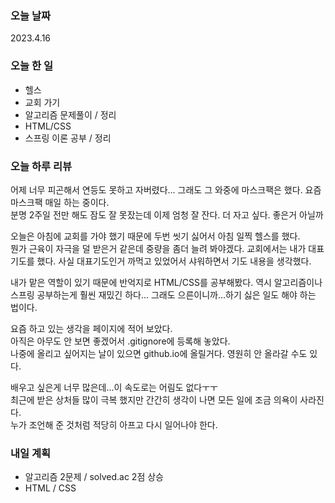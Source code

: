 ### 오늘 날짜
2023.4.16

### 오늘 한 일
* 헬스
* 교회 가기
* 알고리즘 문제풀이 / 정리
* HTML/CSS
* 스프링 이론 공부 / 정리

### 오늘 하루 리뷰
어제 너무 피곤해서 연등도 못하고 자버렸다... 그래도 그 와중에 마스크팩은 했다. 요즘 마스크팩 매일 하는 중이다.  
분명 2주일 전만 해도 잠도 잘 못잤는데 이제 엄청 잘 잔다. 더 자고 싶다. 좋은거 아닐까  

오늘은 아침에 교회를 가야 했기 때문에 두번 씻기 싫어서 아침 일찍 헬스를 했다.  
뭔가 근육이 자극을 덜 받은거 같은데 중량을 좀더 늘려 봐야겠다.
교회에서는 내가 대표기도를 했다. 사실 대표기도인거 까먹고 있었어서 샤워하면서 기도 내용을 생각했다.  

내가 맡은 역할이 있기 때문에 반억지로 HTML/CSS를 공부해봤다. 역시 알고리즘이나 스프링 공부하는게 훨씬 재밌긴 하다...
그래도 으른이니까...하기 싫은 일도 해야 하는 법이다.  

요즘 하고 있는 생각을 페이지에 적어 보았다.  
아직은 아무도 안 보면 좋겠어서 .gitignore에 등록해 놓았다.  
나중에 올리고 싶어지는 날이 있으면 github.io에 올릴거다. 영원히 안 올라갈 수도 있다.  

배우고 싶은게 너무 많은데...이 속도로는 어림도 없다ㅜㅜ  
최근에 받은 상처들 많이 극복 했지만 간간히 생각이 나면 모든 일에 조금 의욕이 사라진다.  
누가 조언해 준 것처럼 적당히 아프고 다시 일어나야 한다.

### 내일 계획
* 알고리즘 2문제 / solved.ac 2점 상승
* HTML / CSS
